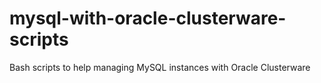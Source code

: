 # mysql-with-oracle-clusterware-scripts
Bash scripts to help managing MySQL instances with Oracle Clusterware
